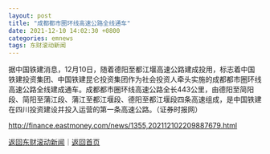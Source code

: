 ```yaml
---
layout: post
title: "成都都市圈环线高速公路全线通车"
date: 2021-12-10 14:02:30 +0800
categories: emnews
tags: 东财滚动新闻
---
```


据中国铁建消息，12月10日，随着德阳至都江堰高速公路建成投用，标志着中国铁建投资集团、中国铁建昆仑投资集团作为社会投资人牵头实施的成都都市圈环线高速公路全线建成通车。成都都市圈环线高速公路全长443公里，由德阳至简阳段、简阳至蒲江段、蒲江至都江堰段、德阳至都江堰段四条高速组成，是中国铁建在四川投资建设并投入运营的第一条高速公路。（证券时报网）

<http://finance.eastmoney.com/news/1355,202112102209887679.html>

[返回东财滚动新闻](//finews.withounder.com/emnews/)｜[返回首页](//finews.withounder.com/)